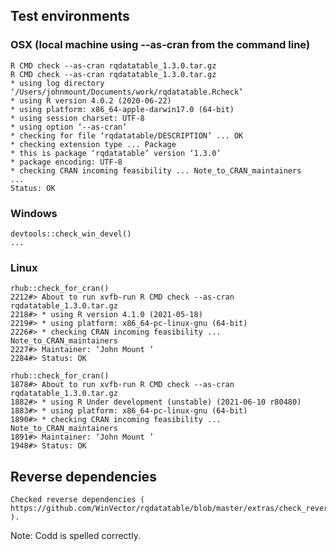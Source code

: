 
## Test environments

###  OSX (local machine using --as-cran from the command line)

    R CMD check --as-cran rqdatatable_1.3.0.tar.gz
    R CMD check --as-cran rqdatatable_1.3.0.tar.gz 
    * using log directory ‘/Users/johnmount/Documents/work/rqdatatable.Rcheck’
    * using R version 4.0.2 (2020-06-22)
    * using platform: x86_64-apple-darwin17.0 (64-bit)
    * using session charset: UTF-8
    * using option ‘--as-cran’
    * checking for file ‘rqdatatable/DESCRIPTION’ ... OK
    * checking extension type ... Package
    * this is package ‘rqdatatable’ version ‘1.3.0’
    * package encoding: UTF-8
    * checking CRAN incoming feasibility ... Note_to_CRAN_maintainers
    ...
    Status: OK

### Windows

    


 
    devtools::check_win_devel()
    ...


### Linux

    rhub::check_for_cran()
    2212#> About to run xvfb-run R CMD check --as-cran rqdatatable_1.3.0.tar.gz
    2218#> * using R version 4.1.0 (2021-05-18)
    2219#> * using platform: x86_64-pc-linux-gnu (64-bit)
    2226#> * checking CRAN incoming feasibility ... Note_to_CRAN_maintainers
    2227#> Maintainer: ‘John Mount ’
    2284#> Status: OK

    rhub::check_for_cran()
    1878#> About to run xvfb-run R CMD check --as-cran rqdatatable_1.3.0.tar.gz
    1882#> * using R Under development (unstable) (2021-06-10 r80480)
    1883#> * using platform: x86_64-pc-linux-gnu (64-bit)
    1890#> * checking CRAN incoming feasibility ... Note_to_CRAN_maintainers
    1891#> Maintainer: ‘John Mount ’
    1948#> Status: OK

## Reverse dependencies

    Checked reverse dependencies ( https://github.com/WinVector/rqdatatable/blob/master/extras/check_reverse_dependencies.md ).

Note: Codd is spelled correctly.
